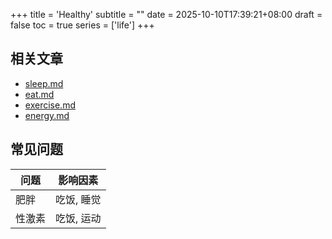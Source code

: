 +++
title = 'Healthy'
subtitle = ""
date = 2025-10-10T17:39:21+08:00
draft = false
toc = true
series = ['life']
+++


## 相关文章

- [sleep.md](./sleep.md)
- [eat.md](./eat.md)
- [exercise.md](./exercise.md)
- [energy.md](./energy.md)

## 常见问题

| 问题 | 影响因素 |
|---|---|
| 肥胖 | 吃饭, 睡觉 |
| 性激素 | 吃饭, 运动 |
